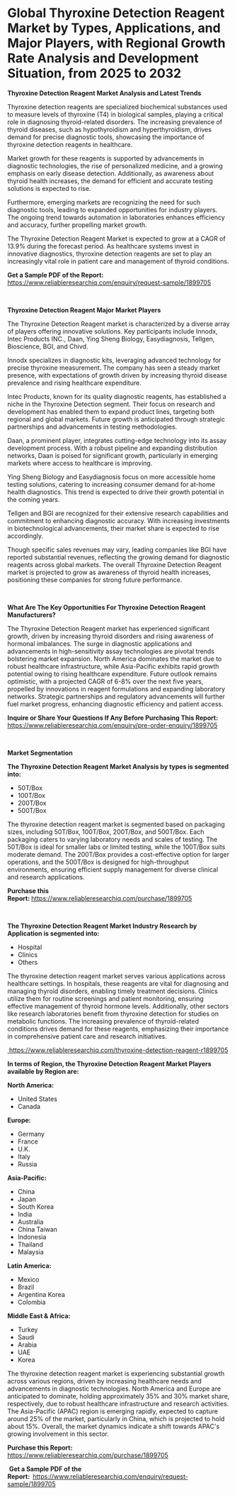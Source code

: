 <p><h1>Global Thyroxine Detection Reagent Market by Types, Applications, and Major Players, with Regional Growth Rate Analysis and Development Situation, from 2025 to 2032</h1></p><p><strong>Thyroxine Detection Reagent Market Analysis and Latest Trends</strong></p>
<p><p>Thyroxine detection reagents are specialized biochemical substances used to measure levels of thyroxine (T4) in biological samples, playing a critical role in diagnosing thyroid-related disorders. The increasing prevalence of thyroid diseases, such as hypothyroidism and hyperthyroidism, drives demand for precise diagnostic tools, showcasing the importance of thyroxine detection reagents in healthcare.</p><p>Market growth for these reagents is supported by advancements in diagnostic technologies, the rise of personalized medicine, and a growing emphasis on early disease detection. Additionally, as awareness about thyroid health increases, the demand for efficient and accurate testing solutions is expected to rise. </p><p>Furthermore, emerging markets are recognizing the need for such diagnostic tools, leading to expanded opportunities for industry players. The ongoing trend towards automation in laboratories enhances efficiency and accuracy, further propelling market growth.</p><p>The Thyroxine Detection Reagent Market is expected to grow at a CAGR of 13.9% during the forecast period. As healthcare systems invest in innovative diagnostics, thyroxine detection reagents are set to play an increasingly vital role in patient care and management of thyroid conditions.</p></p>
<p><strong>Get a Sample PDF of the Report:&nbsp;</strong> <a href="https://www.reliableresearchiq.com/enquiry/request-sample/1899705?utm_campaign=3094&utm_medium=2&utm_source=Github&utm_content=ia&utm_term=16042025&utm_id=thyroxine-detection-reagent">https://www.reliableresearchiq.com/enquiry/request-sample/1899705</a></p>
<p>&nbsp;</p>
<p><strong>Thyroxine Detection Reagent Major Market Players</strong></p>
<p><p>The Thyroxine Detection Reagent market is characterized by a diverse array of players offering innovative solutions. Key participants include Innodx, Intec Products INC., Daan, Ying Sheng Biology, Easydiagnosis, Tellgen, Bioscience, BGI, and Chivd. </p><p>Innodx specializes in diagnostic kits, leveraging advanced technology for precise thyroxine measurement. The company has seen a steady market presence, with expectations of growth driven by increasing thyroid disease prevalence and rising healthcare expenditure. </p><p>Intec Products, known for its quality diagnostic reagents, has established a niche in the Thyroxine Detection segment. Their focus on research and development has enabled them to expand product lines, targeting both regional and global markets. Future growth is anticipated through strategic partnerships and advancements in testing methodologies.</p><p>Daan, a prominent player, integrates cutting-edge technology into its assay development process. With a robust pipeline and expanding distribution networks, Daan is poised for significant growth, particularly in emerging markets where access to healthcare is improving.</p><p>Ying Sheng Biology and Easydiagnosis focus on more accessible home testing solutions, catering to increasing consumer demand for at-home health diagnostics. This trend is expected to drive their growth potential in the coming years.</p><p>Tellgen and BGI are recognized for their extensive research capabilities and commitment to enhancing diagnostic accuracy. With increasing investments in biotechnological advancements, their market share is expected to rise accordingly.</p><p>Though specific sales revenues may vary, leading companies like BGI have reported substantial revenues, reflecting the growing demand for diagnostic reagents across global markets. The overall Thyroxine Detection Reagent market is projected to grow as awareness of thyroid health increases, positioning these companies for strong future performance.</p></p>
<p>&nbsp;</p>
<p><strong>What Are The Key Opportunities For Thyroxine Detection Reagent Manufacturers?</strong></p>
<p><p>The Thyroxine Detection Reagent market has experienced significant growth, driven by increasing thyroid disorders and rising awareness of hormonal imbalances. The surge in diagnostic applications and advancements in high-sensitivity assay technologies are pivotal trends bolstering market expansion. North America dominates the market due to robust healthcare infrastructure, while Asia-Pacific exhibits rapid growth potential owing to rising healthcare expenditure. Future outlook remains optimistic, with a projected CAGR of 6-8% over the next five years, propelled by innovations in reagent formulations and expanding laboratory networks. Strategic partnerships and regulatory advancements will further fuel market progress, enhancing diagnostic efficiency and patient access.</p></p>
<p><strong>Inquire or Share Your Questions If Any Before Purchasing This Report:</strong> <a href="https://www.reliableresearchiq.com/enquiry/pre-order-enquiry/1899705?utm_campaign=3094&utm_medium=2&utm_source=Github&utm_content=ia&utm_term=16042025&utm_id=thyroxine-detection-reagent">https://www.reliableresearchiq.com/enquiry/pre-order-enquiry/1899705</a></p>
<p>&nbsp;</p>
<p><strong>Market Segmentation</strong></p>
<p><strong>The Thyroxine Detection Reagent Market Analysis by types is segmented into:</strong></p>
<p><ul><li>50T/Box</li><li>100T/Box</li><li>200T/Box</li><li>500T/Box</li></ul></p>
<p><p>The thyroxine detection reagent market is segmented based on packaging sizes, including 50T/Box, 100T/Box, 200T/Box, and 500T/Box. Each packaging caters to varying laboratory needs and scales of testing. The 50T/Box is ideal for smaller labs or limited testing, while the 100T/Box suits moderate demand. The 200T/Box provides a cost-effective option for larger operations, and the 500T/Box is designed for high-throughput environments, ensuring efficient supply management for diverse clinical and research applications.</p></p>
<p><strong>Purchase this Report:&nbsp;</strong><a href="https://www.reliableresearchiq.com/purchase/1899705?utm_campaign=3094&utm_medium=2&utm_source=Github&utm_content=ia&utm_term=16042025&utm_id=thyroxine-detection-reagent">https://www.reliableresearchiq.com/purchase/1899705</a></p>
<p>&nbsp;</p>
<p><strong>The Thyroxine Detection Reagent Market Industry Research by Application is segmented into:</strong></p>
<p><ul><li>Hospital</li><li>Clinics</li><li>Others</li></ul></p>
<p><p>The thyroxine detection reagent market serves various applications across healthcare settings. In hospitals, these reagents are vital for diagnosing and managing thyroid disorders, enabling timely treatment decisions. Clinics utilize them for routine screenings and patient monitoring, ensuring effective management of thyroid hormone levels. Additionally, other sectors like research laboratories benefit from thyroxine detection for studies on metabolic functions. The increasing prevalence of thyroid-related conditions drives demand for these reagents, emphasizing their importance in comprehensive patient care and research initiatives.</p></p>
<p><a href="https://www.reliableresearchiq.com/thyroxine-detection-reagent-r1899705?utm_campaign=3094&utm_medium=2&utm_source=Github&utm_content=ia&utm_term=16042025&utm_id=thyroxine-detection-reagent">&nbsp;https://www.reliableresearchiq.com/thyroxine-detection-reagent-r1899705</a></p>
<p><strong>In terms of Region, the Thyroxine Detection Reagent Market Players available by Region are:</strong></p>
<p>
    <p> <strong> North America: </strong>
        <ul>
            <li>United States</li>
            <li>Canada</li>
        </ul>
        </p> 
    <p> <strong> Europe: </strong>
        <ul>
            <li>Germany</li>
            <li>France</li>
            <li>U.K.</li>
            <li>Italy</li>
            <li>Russia</li>
        </ul>
        </p> 
    <p> <strong> Asia-Pacific: </strong>
        <ul>
            <li>China</li>
            <li>Japan</li>
            <li>South Korea</li>
            <li>India</li>
            <li>Australia</li>
            <li>China Taiwan</li>
            <li>Indonesia</li>
            <li>Thailand</li>
            <li>Malaysia</li>
        </ul>
        </p> 
    <p> <strong> Latin America: </strong>
        <ul>
            <li>Mexico</li>
            <li>Brazil</li>
            <li>Argentina Korea</li>
            <li>Colombia</li>
        </ul>
        </p> 
    <p> <strong> Middle East & Africa: </strong>
        <ul>
            <li>Turkey</li>
            <li>Saudi</li>
            <li>Arabia</li>
            <li>UAE</li>
            <li>Korea</li>
        </ul>
    </p>
    </p>
<p><p>The thyroxine detection reagent market is experiencing substantial growth across various regions, driven by increasing healthcare needs and advancements in diagnostic technologies. North America and Europe are anticipated to dominate, holding approximately 35% and 30% market share, respectively, due to robust healthcare infrastructure and research activities. The Asia-Pacific (APAC) region is emerging rapidly, expected to capture around 25% of the market, particularly in China, which is projected to hold about 15%. Overall, the market dynamics indicate a shift towards APAC's growing involvement in this sector.</p></p>
<p><strong>Purchase this Report: </strong><a href="https://www.reliableresearchiq.com/purchase/1899705?utm_campaign=3094&utm_medium=2&utm_source=Github&utm_content=ia&utm_term=16042025&utm_id=thyroxine-detection-reagent">https://www.reliableresearchiq.com/purchase/1899705</a></p>
<p>&nbsp;<strong>Get a Sample PDF of the Report:&nbsp;&nbsp;</strong><a href="https://www.reliableresearchiq.com/enquiry/request-sample/1899705?utm_campaign=3094&utm_medium=2&utm_source=Github&utm_content=ia&utm_term=16042025&utm_id=thyroxine-detection-reagent">https://www.reliableresearchiq.com/enquiry/request-sample/1899705</a></p>
<p><strong></strong></p>
<p><p></p><p></p><p></p></p>